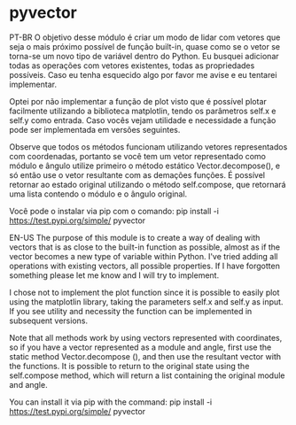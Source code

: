 # pyvector

PT-BR
O objetivo desse módulo é criar um modo de lidar com vetores que seja o mais próximo possível de função built-in, quase como se o vetor se torna-se um novo tipo de variável dentro do Python. Eu busquei adicionar todas as operações com vetores existentes, todas as propriedades possíveis. Caso eu tenha esquecido algo por favor me avise e eu tentarei implementar.

Optei por não implementar a função de plot visto que é possível plotar facilmente utilizando a biblioteca matplotlin, tendo os parâmetros self.x e self.y como entrada. Caso vocês vejam utilidade e necessidade a função pode ser implementada em versões seguintes.

Observe que todos os métodos funcionam utilizando vetores representados com coordenadas, portanto se você tem um vetor representado como módulo e ângulo utilize primeiro o método estático Vector.decompose(), e só então use o vetor resultante com as demações funções. É possível retornar ao estado original utilizando o método self.compose, que retornará uma lista contendo o módulo e o ângulo original.

Você pode o instalar via pip com o comando:
pip install -i https://test.pypi.org/simple/ pyvector

EN-US
The purpose of this module is to create a way of dealing with vectors that is as close to the built-in function as possible, almost as if the vector becomes a new type of variable within Python. I've tried adding all operations with existing vectors, all possible properties. If I have forgotten something please let me know and I will try to implement.

I chose not to implement the plot function since it is possible to easily plot using the matplotlin library, taking the parameters self.x and self.y as input. If you see utility and necessity the function can be implemented in subsequent versions.

Note that all methods work by using vectors represented with coordinates, so if you have a vector
represented as a module and angle, first use the static method Vector.decompose (), and then use the resultant vector with the functions. It is possible to return to the original state using the self.compose method, which will return a list containing the original module and angle.

You can install it via pip with the command:
pip install -i https://test.pypi.org/simple/ pyvector
